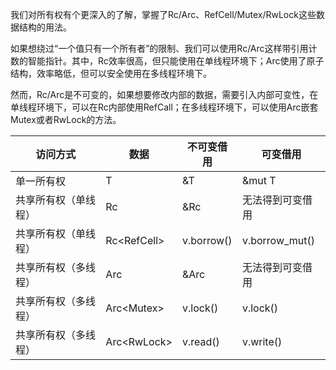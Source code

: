 我们对所有权有个更深入的了解，掌握了Rc/Arc、RefCell/Mutex/RwLock这些数据结构的用法。

如果想绕过“一个值只有一个所有者”的限制、我们可以使用Rc/Arc这样带引用计数的智能指针。其中，Rc效率很高，但只能使用在单线程环境下；Arc使用了原子结构，效率略低，但可以安全使用在多线程环境下。

然而，Rc/Arc是不可变的，如果想要修改内部的数据，需要引入内部可变性，在单线程环境下，可以在Rc内部使用RefCall；在多线程环境下，可以使用Arc嵌套Mutex或者RwLock的方法。



| 访问方式             | 数据           | 不可变借用 | 可变借用         |
| -------------------- | -------------- | ---------- | ---------------- |
| 单一所有权           | T              | &T         | &mut T           |
| 共享所有权（单线程） | Rc<T>          | &Rc<T>     | 无法得到可变借用 |
| 共享所有权（单线程） | Rc<RefCell<T>> | v.borrow() | v.borrow_mut()   |
| 共享所有权（多线程） | Arc<T>         | &Arc<T>    | 无法得到可变借用 |
| 共享所有权（多线程） | Arc<Mutex<T>>  | v.lock()   | v.lock()         |
| 共享所有权（多线程） | Arc<RwLock<T>> | v.read()   | v.write()        |


